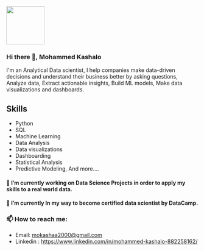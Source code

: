 
<img src="https://user-images.githubusercontent.com/55239590/163695692-1b42fa1d-420d-4e88-8c80-4ca45376b531.jpg" width="100" height="100">

### Hi there 👋, Mohammed Kashalo

I'm an Analytical Data scientist, I help companies make data-driven decisions and understand their business better by asking questions, Analyze data, Extract actionable insights, Build ML models, Make data visualizations and dashboards.

## Skills 

- Python
- SQL
- Machine Learning
- Data Analysis 
- Data visualizations 
- Dashboarding 
- Statistical Analysis 
- Predictive Modeling, And more....

#### 🔭 I’m currently working on Data Science Projects in order to apply my skills to a real world data.

#### 🌱 I’m currently In my way to become certified data scientist by DataCamp. 
### 📫 How to reach me: 
- Email: mokashaa2000@gmail.com
- Linkedin : https://www.linkedin.com/in/mohammed-kashalo-882258162/ 




